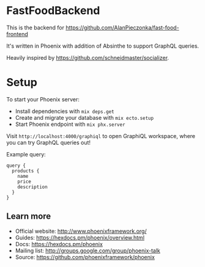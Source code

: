 # FastFoodBackend

This is the backend for https://github.com/AlanPieczonka/fast-food-frontend

It's written in Phoenix with addition of Absinthe to support GraphQL queries.

Heavily inspired by https://github.com/schneidmaster/socializer.

# Setup

To start your Phoenix server:

  * Install dependencies with `mix deps.get`
  * Create and migrate your database with `mix ecto.setup`
  * Start Phoenix endpoint with `mix phx.server`

Visit `http://localhost:4000/graphiql` to open GraphiQL workspace, where you can try GraphQL queries out!

Example query:

```
query {
  products {
    name
    price
    description
  }
}
```

## Learn more

  * Official website: http://www.phoenixframework.org/
  * Guides: https://hexdocs.pm/phoenix/overview.html
  * Docs: https://hexdocs.pm/phoenix
  * Mailing list: http://groups.google.com/group/phoenix-talk
  * Source: https://github.com/phoenixframework/phoenix
